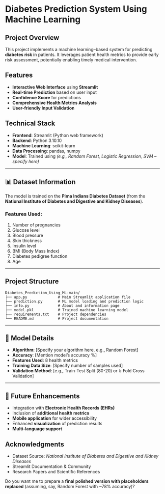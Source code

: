 
# Diabetes Prediction System Using Machine Learning

##  Project Overview

This project implements a machine learning–based system for predicting **diabetes risk** in patients. It leverages patient health metrics to provide early risk assessment, potentially enabling timely medical intervention.

##  Features

* **Interactive Web Interface** using **Streamlit**
* **Real-time Prediction** based on user input
* **Confidence Score** for predictions
* **Comprehensive Health Metrics Analysis**
* **User-friendly Input Validation**


##  Technical Stack

* **Frontend**: Streamlit (Python web framework)
* **Backend**: Python 3.10.10
* **Machine Learning**: scikit-learn
* **Data Processing**: pandas, numpy
* **Model**: Trained using *(e.g., Random Forest, Logistic Regression, SVM – specify here)*

---

## 📊 Dataset Information

The model is trained on the **Pima Indians Diabetes Dataset** (from the **National Institute of Diabetes and Digestive and Kidney Diseases**).

### Features Used:

1. Number of pregnancies
2. Glucose level
3. Blood pressure
4. Skin thickness
5. Insulin level
6. BMI (Body Mass Index)
7. Diabetes pedigree function
8. Age

---

##  Project Structure

```
Diabetes_Prediction_Using_ML-main/
├── app.py              # Main Streamlit application file
├── prediction.py       # ML model loading and prediction logic
├── info.py             # About and information page
├── model.pkl           # Trained machine learning model
├── requirements.txt    # Project dependencies
└── README.md           # Project documentation
```

---

## 🤖 Model Details

* **Algorithm**: \[Specify your algorithm here, e.g., Random Forest]
* **Accuracy**: \[Mention model’s accuracy %]
* **Features Used**: 8 health metrics
* **Training Data Size**: \[Specify number of samples used]
* **Validation Method**: \[e.g., Train-Test Split (80-20) or k-Fold Cross Validation]

---

## 🔮 Future Enhancements

* Integration with **Electronic Health Records (EHRs)**
* Inclusion of **additional health metrics**
* **Mobile application** for wider accessibility
* Enhanced **visualization** of prediction results
* **Multi-language support**



##  Acknowledgments

* Dataset Source: *National Institute of Diabetes and Digestive and Kidney Diseases*
* Streamlit Documentation & Community
* Research Papers and Scientific References



Do you want me to prepare a **final polished version with placeholders replaced** (assuming, say, Random Forest with \~78% accuracy)?
